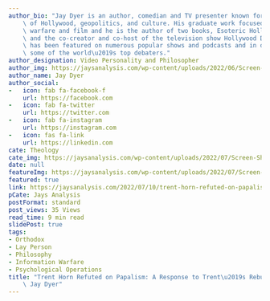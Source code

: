 ```yaml
---
author_bio: "Jay Dyer is an author, comedian and TV presenter known for his deep analysis\
    \ of Hollywood, geopolitics, and culture. His graduate work focused on psychological\
    \ warfare and film and he is the author of two books, Esoteric Hollywood 1 & 2\
    \ and the co-creator and co-host of the television show Hollywood Decoded. He\
    \ has been featured on numerous popular shows and podcasts and in debates with\
    \ some of the world\u2019s top debaters."
author_designation: Video Personality and Philosopher
author_img: https://jaysanalysis.com/wp-content/uploads/2022/06/Screen-Shot-2022-05-27-at-12.29.11-PM-600x562.png
author_name: Jay Dyer
author_social:
-   icon: fab fa-facebook-f
    url: https://facebook.com
-   icon: fab fa-twitter
    url: https://twitter.com
-   icon: fab fa-instagram
    url: https://instagram.com
-   icon: fas fa-link
    url: https://linkedin.com
cate: Theology
cate_img: https://jaysanalysis.com/wp-content/uploads/2022/07/Screen-Shot-2022-07-10-at-12.16.22-PM-300x136.jpg
date: null
featureImg: https://jaysanalysis.com/wp-content/uploads/2022/07/Screen-Shot-2022-07-10-at-12.16.22-PM-300x136.jpg
featured: true
link: https://jaysanalysis.com/2022/07/10/trent-horn-refuted-on-papalism-a-response-to-trents-rebuttal-jay-dyer/
pCate: Jays Analysis
postFormat: standard
post_views: 35 Views
read_time: 9 min read
slidePost: true
tags:
- Orthodox
- Lay Person
- Philosophy
- Information Warfare
- Psychological Operations
title: "Trent Horn Refuted on Papalism: A Response to Trent\u2019s Rebuttal \u2013\
    \ Jay Dyer"
---
```


